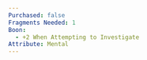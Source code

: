 ```yaml
---
Purchased: false
Fragments Needed: 1
Boon:
  - +2 When Attempting to Investigate
Attribute: Mental
---
```

